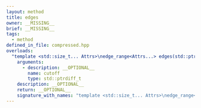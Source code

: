 ```yaml
---
layout: method
title: edges
owner: __MISSING__
brief: __MISSING__
tags:
  - method
defined_in_file: compressed.hpp
overloads:
  "template <std::size_t... Attrs>\nedge_range<Attrs...> edges(std::ptrdiff_t)":
    arguments:
      - description: __OPTIONAL__
        name: cutoff
        type: std::ptrdiff_t
    description: __OPTIONAL__
    return: __OPTIONAL__
    signature_with_names: "template <std::size_t... Attrs>\nedge_range<Attrs...> edges(std::ptrdiff_t cutoff)"
---
```


